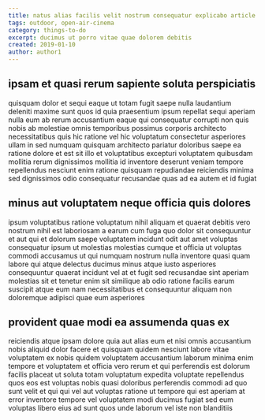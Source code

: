 ```yaml
---
title: natus alias facilis velit nostrum consequatur explicabo article 9264
tags: outdoor, open-air-cinema
category: things-to-do
excerpt: ducimus ut porro vitae quae dolorem debitis
created: 2019-01-10
author: author1
---
```


## ipsam et quasi rerum sapiente soluta perspiciatis

quisquam dolor et sequi eaque ut totam fugit saepe nulla laudantium deleniti maxime sunt quos id quia praesentium ipsum repellat sequi aperiam nulla eum ab rerum accusantium eaque qui consequatur corrupti non quis nobis ab molestiae omnis temporibus possimus corporis architecto necessitatibus quis hic ratione vel hic voluptatum consectetur asperiores ullam in sed numquam quisquam architecto pariatur doloribus saepe ea ratione dolore et est sit illo et voluptatibus excepturi voluptatem quibusdam mollitia rerum dignissimos mollitia id inventore deserunt veniam tempore repellendus nesciunt enim ratione quisquam repudiandae reiciendis minima sed dignissimos odio consequatur recusandae quas ad ea autem et id fugiat

## minus aut voluptatem neque officia quis dolores

ipsum voluptatibus ratione voluptatum nihil aliquam et quaerat debitis vero nostrum nihil est laboriosam a earum cum fuga quo dolor sit consequuntur et aut qui et dolorum saepe voluptatem incidunt odit aut amet voluptas consequatur ipsum ut molestias molestias cumque et officia ut voluptas commodi accusamus ut qui numquam nostrum nulla inventore quasi quam labore qui atque delectus ducimus minus atque iusto asperiores consequuntur quaerat incidunt vel at et fugit sed recusandae sint aperiam molestias sit et tenetur enim sit similique ab odio ratione facilis earum suscipit atque eum nam necessitatibus et consequuntur aliquam non doloremque adipisci quae eum asperiores

## provident quae modi ea assumenda quas ex

reiciendis atque ipsam dolore quia aut alias eum et nisi omnis accusantium nobis aliquid dolor facere et quisquam quidem nesciunt labore vitae voluptatem ex nobis quidem voluptatem accusantium laborum minima enim tempore et voluptatem et officia vero rerum et qui perferendis est dolorum facilis placeat ut soluta totam voluptatum expedita voluptate repellendus quos eos est voluptas nobis quasi doloribus perferendis commodi ad quo sunt velit et qui qui vel aut voluptas ratione ut tempore qui est aperiam at error inventore tempore vel voluptatem modi ducimus fugiat sed eum voluptas libero eius ad sunt quos unde laborum vel iste non blanditiis
